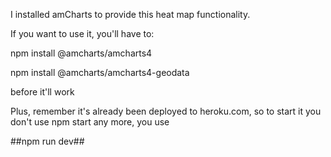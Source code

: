 I installed amCharts to provide this heat map functionality.

If you want to use it, you'll have to:

npm install @amcharts/amcharts4

npm install @amcharts/amcharts4-geodata

before it'll work

Plus, remember it's already been deployed to heroku.com, so to start it you don't use npm start any more, you use 

##npm run dev##

